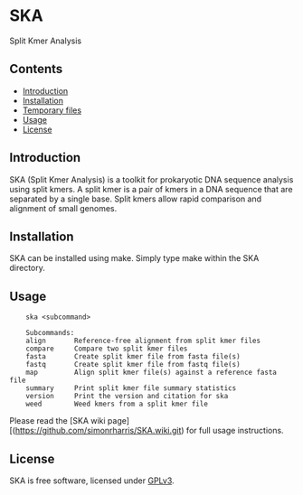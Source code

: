 # SKA
Split Kmer Analysis

## Contents
* [Introduction](#introduction)
* [Installation](#installation)
* [Temporary files](#temporary-files)
* [Usage](#usage)
* [License](#license)

## Introduction
SKA (Split Kmer Analysis) is a toolkit for prokaryotic DNA sequence analysis using split kmers. A split kmer is a pair of kmers in a DNA sequence that are separated by a single base. Split kmers allow rapid comparison and alignment of small genomes.

## Installation
SKA can be installed using make. Simply type make within the SKA directory.

## Usage
```
    ska <subcommand>

    Subcommands:
    align       Reference-free alignment from split kmer files
    compare     Compare two split kmer files
    fasta       Create split kmer file from fasta file(s)
    fastq       Create split kmer file from fastq file(s)
    map         Align split kmer file(s) against a reference fasta file
    summary     Print split kmer file summary statistics
    version     Print the version and citation for ska
    weed        Weed kmers from a split kmer file
```
Please read the [SKA wiki page][(https://github.com/simonrharris/SKA.wiki.git) for full usage instructions.
## License
SKA is free software, licensed under [GPLv3](https://github.com/simonrharris/SKA/blob/master/LICENSE).
